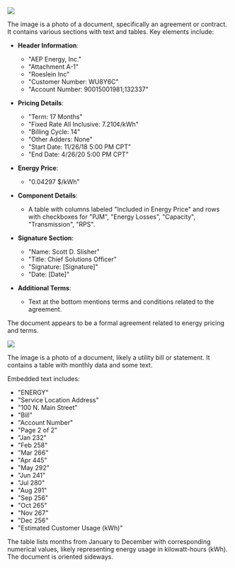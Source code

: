 ![](images/img-0.jpeg)

The image is a photo of a document, specifically an agreement or contract. It contains various sections with text and tables. Key elements include:

- **Header Information**: 
  - "AEP Energy, Inc."
  - "Attachment A-1"
  - "Roeslein Inc"
  - "Customer Number: WU8Y6C"
  - "Account Number: 90015001981;132337"

- **Pricing Details**: 
  - "Term: 17 Months"
  - "Fixed Rate All Inclusive: 7.210¢/kWh"
  - "Billing Cycle: 14"
  - "Other Adders: None"
  - "Start Date: 11/26/18 5:00 PM CPT"
  - "End Date: 4/26/20 5:00 PM CPT"

- **Energy Price**: 
  - "0.04297 $/kWh"

- **Component Details**: 
  - A table with columns labeled "Included in Energy Price" and rows with checkboxes for "PJM", "Energy Losses", "Capacity", "Transmission", "RPS".

- **Signature Section**: 
  - "Name: Scott D. Slisher"
  - "Title: Chief Solutions Officer"
  - "Signature: [Signature]"
  - "Date: [Date]"

- **Additional Terms**: 
  - Text at the bottom mentions terms and conditions related to the agreement.

The document appears to be a formal agreement related to energy pricing and terms.

![](images/img-1.jpeg)

The image is a photo of a document, likely a utility bill or statement. It contains a table with monthly data and some text. 

Embedded text includes:

- "ENERGY"
- "Service Location Address"
- "100 N. Main Street"
- "Bill"
- "Account Number"
- "Page 2 of 2"
- "Jan 232"
- "Feb 258"
- "Mar 266"
- "Apr 445"
- "May 292"
- "Jun 241"
- "Jul 280"
- "Aug 291"
- "Sep 256"
- "Oct 265"
- "Nov 267"
- "Dec 256"
- "Estimated Customer Usage (kWh)"

The table lists months from January to December with corresponding numerical values, likely representing energy usage in kilowatt-hours (kWh). The document is oriented sideways.
